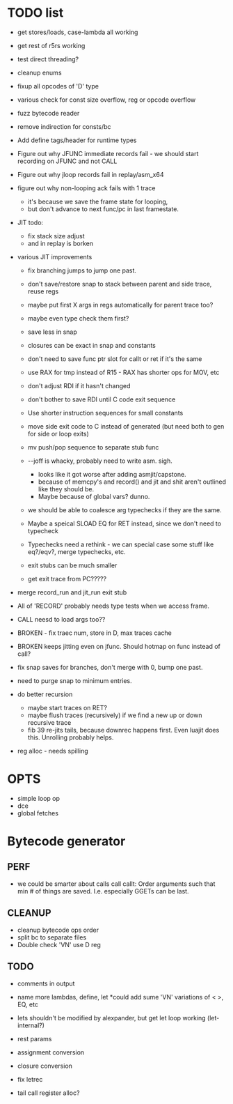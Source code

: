 # TODO list

* get stores/loads, case-lambda all working
* get rest of r5rs working

* test direct threading?

* cleanup enums
* fixup all opcodes of 'D' type
* various check for const size overflow, reg or opcode overflow
* fuzz bytecode reader
* remove indirection for consts/bc
* Add define tags/header for runtime types

* Figure out why JFUNC immediate records fail - we should start recording on JFUNC and not CALL
* Figure out why jloop records fail in replay/asm_x64
* figure out why non-looping ack fails with 1 trace
    * it's because we save the frame state for looping, 
	* but don't advance to next func/pc in last framestate.
* JIT todo:
  * fix stack size adjust  
  * and in replay is borken
  
* various JIT improvements
  * fix branching jumps to jump one past.
  * don't save/restore snap to stack between parent and side trace, reuse regs
  * maybe put first X args in regs automatically for parent trace too?
  * maybe even type check them first?
  * save less in snap
  * closures can be exact in snap and constants
  * don't need to save func ptr slot for callt or ret if it's the same
  * use RAX for tmp instead of R15 - RAX has shorter ops for MOV, etc
  * don't adjust RDI if it hasn't changed
  * don't bother to save RDI until C code exit sequence
  * Use shorter instruction sequences for small constants
  * move side exit code to C instead of generated (but need both to gen for side or loop exits)
  * mv push/pop sequence to separate stub func
  * --joff is whacky, probably need to write asm.  sigh.
     * looks like it got worse after adding asmjit/capstone.
	 * because of memcpy's and record() and jit and shit aren't outlined like they should be.
	 * Maybe because of global vars? dunno.
  * we should be able to coalesce arg typechecks if they are the same.
  * Maybe a speical SLOAD EQ for RET instead, since we don't need to typecheck
  * Typechecks need a rethink - we can special case some stuff like eq?/eqv?, merge typechecks, etc.
  
  * exit stubs can be much smaller
  * get exit trace from PC?????

* merge record_run and jit_run exit stub
* All of 'RECORD' probably needs type tests when we access frame.

* CALL neesd to load args too??

* BROKEN - fix traec num, store in D, max traces cache
* BROKEN keeps jitting even on jfunc.  Should hotmap on func instead of call?
* fix snap saves for branches, don't merge with 0, bump one past.

* need to purge snap to minimum entries.

* do better recursion 
  * maybe start traces on RET?
  * maybe flush traces (recursively) if we find a new up or down recursive trace
  * fib 39 re-jits tails, because downrec happens first.  Even luajit does this.  Unrolling probably helps.

* reg alloc - needs spilling

# OPTS

* simple loop op
* dce
* global fetches


# Bytecode generator

## PERF
* we could be smarter about calls call callt: Order arguments such that min # of things are saved.  I.e. especially GGETs can be last.

## CLEANUP
* cleanup bytecode ops order
* split bc to separate files
* Double check 'VN' use D reg

## TODO
* comments in output
* name more lambdas, define, let
*could add sume 'VN' variations of < >, EQ, etc


* lets shouldn't be modified by alexpander, but get let loop working (let-internal?)
* rest params
* assignment conversion
* closure conversion
* fix letrec
* tail call register alloc?

